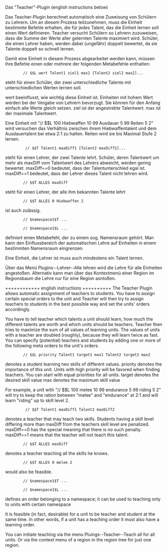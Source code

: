 Das "Teacher"-Plugin (english instructions below)

 Das Teacher-Plugin berechnet automatisch eine Zuweisung von Schülern zu
Lehrern. Um an diesem Prozess teilzunehmen, muss die Einheit bestimmte Befehle
erhalten, die für jedes Talent, das die Einheit lernen soll einen Wert
definieren. Teacher versucht Schülern so Lehrern zuzuweisen, dass die Summe der
Werte aller gelernten Talente maximiert wird. Schüler, die einen Lehrer haben,
werden dabei (ungefähr) doppelt bewertet, da sie Talente doppelt so schnell lernen.

Damit eine Einheit in diesem Prozess abgearbeitet werden kann, müssen ihre
Befehle einen oder mehrere der folgenden Metabefehle enthalten:

            // $$L wert Talent1 ziel1 max1 [Talent2 ziel2 max2]...

steht für einen Schüler, der zwei unterschiedliche Talente mit
unterschiedlichen Werten lernen soll.

  wert    beeinflusst, wie wichtig diese Einheit ist. Einheiten mit hohem Wert werden bei der 
          Vergabe von Lehrern bevorzugt. Sie können für den Anfang einfach alle Werte gleich setzen.
  ziel    ist der angestrebte Talentwert. 
  max     ist der maximale Talentwert.

Eine Einheit mit "// $$L 100 Hiebwaffen 10 99 Ausdauer 5 99 Reiten 5 2" wird versuchen das 
Verhältnis zwischen ihrem Hiebwaffentalent und dem Ausdauertalent bei etwa 2:1 zu halten. Reiten 
wird sie bis Maximal Stufe 2 lernen.
   
             // $$T Talent1 maxDiff1 [Talent2 maxDiff2]...

steht für einen Lehrer, der zwei Talente lehrt. Schüler, deren Talentwert um
mehr als maxDiff vom Talentwert des Lehrers abweicht, werden gering bewertet.
maxDiff==0 bedeutet, dass der Talentunterschied egal ist. maxDiff==1 bedeutet,
dass der Lehrer dieses Talent nicht lehren wird.

            // $$T ALLES maxDiff

steht für einen Lehrer, der alle ihm bekannten Talente lehrt

            // $$T ALLES 0 Hiebwaffen 2

ist auch zulässig.

            // $namespace1$T ...

            // $namespace1$L ...

definiert einen Metabefehl, der zu einem sog. Namensraum gehört. Man kann den
Einflussbereich der automatischen Lehre auf Einheiten in einem bestimmten
Namensraum eingrenzen.

Eine Einheit, die Lehrer ist muss auch mindestens ein Talent lernen.

Über das Menü Plugins--Lehrer--Alle lehren wird die Lehre für alle Einheiten angestoßen. Alternativ
kann man über das Kontextmenü einer Region im Regionsbaum die Lehre nur für eine Region asntoßen.


++++++++++++ english instructions ++++++++++
The Teacher Plugin allows automatic assignment of teachers to students. You
have to assign certain special orders to the unit and Teacher will then try to
assign teachers to students in the best possible way and set the units' orders
accordingly.

You have to tell teacher which talents a unit should learn, how much the
different talents are worth and which units should be teachers. Teacher then
tries to maximize the sum of all values of learning units. The values of units
with a teacher are doubled (roughly), because they will learn twice as fast.
You can specify (potential) teachers and students by adding one or more of the
following meta orders to the unit's orders.

            // $$L priority Talent1 target1 max1 Talent2 target2 max2

denotes a student learning two skills of different values. 
  priority denotes the importance of this unit. Units with high priority will be favored when 
           finding teachers. You can start with equal priorities for all units.
  target   denotes the desired skill value
  max      denotes the maximum skill value
  
For example, a unit with "// $$L 100 melee 10 99 endurance 5 99 riding 5 2" will try to keep 
the ration between "melee" and "endurance" at 2:1 and will learn "riding" up to skill level 2.   

             // $$T Talent1 maxDiff1 Talent2 maxDiff2

denotes a teacher that may teach two skills. Students having a skill level differing more
than maxDiff from the teachers skill level are penalized. maxDiff==0 has the special
meaning that there is no such penalty. maxDiff==1 means that the teacher will
not teach this talent.

            // $$T ALLES maxDiff

denotes a teacher teaching all the skills he knows.

            // $$T ALLES 0 melee 2

would also be feasible.

            // $namespace1$T ...

            // $namespace1$L ...

defines an order belonging to a namespace; it can be used to teaching only to
units with certain namespace

It is feasible (in fact, desirable) for a unit to be teacher and student at the
same time. In other words, if a unit has a teaching order it must also have a learning order.

You can initiate teaching via the menu Pluings--Teacher--Teach all for all units. Or via the context
menu of a region in the region tree for just one region. 
